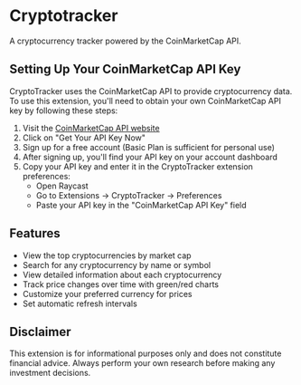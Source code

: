 # Cryptotracker

A cryptocurrency tracker powered by the CoinMarketCap API.

## Setting Up Your CoinMarketCap API Key

CryptoTracker uses the CoinMarketCap API to provide cryptocurrency data. To use this extension, you'll need to obtain your own CoinMarketCap API key by following these steps:

1. Visit the [CoinMarketCap API website](https://coinmarketcap.com/api/)
2. Click on "Get Your API Key Now"
3. Sign up for a free account (Basic Plan is sufficient for personal use)
4. After signing up, you'll find your API key on your account dashboard
5. Copy your API key and enter it in the CryptoTracker extension preferences:
   - Open Raycast
   - Go to Extensions → CryptoTracker → Preferences
   - Paste your API key in the "CoinMarketCap API Key" field

## Features

- View the top cryptocurrencies by market cap
- Search for any cryptocurrency by name or symbol
- View detailed information about each cryptocurrency
- Track price changes over time with green/red charts
- Customize your preferred currency for prices
- Set automatic refresh intervals

## Disclaimer

This extension is for informational purposes only and does not constitute financial advice. Always perform your own research before making any investment decisions.